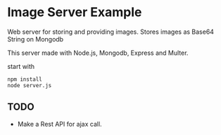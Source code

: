 # Image Server Example

Web server for storing and providing images. Stores images as Base64 String on Mongodb

This server made with Node.js, Mongodb, Express and Multer.

start with
```
npm install
node server.js
```

## TODO
- Make a Rest API for ajax call.
